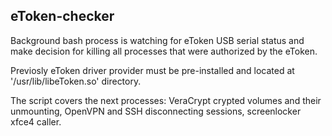 ## eToken-checker

Background bash process is watching for eToken USB serial status and make decision
for killing all processes that were authorized by the eToken.

Previosly eToken driver provider must be pre-installed and located at '/usr/lib/libeToken.so' directory. 

The script covers the next processes: VeraCrypt crypted volumes and their unmounting, OpenVPN and SSH disconnecting sessions, screenlocker xfce4 caller.
